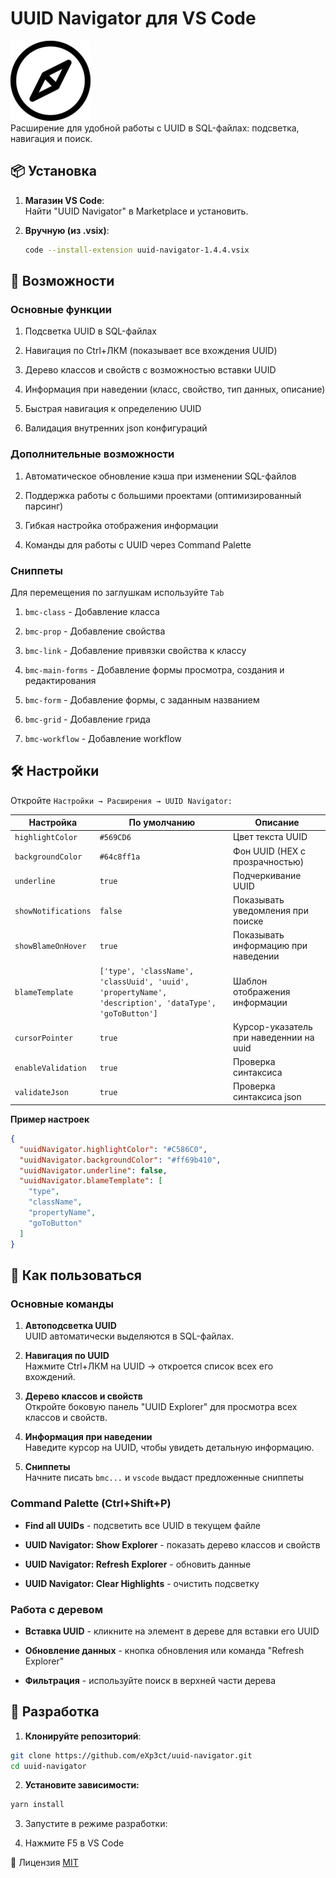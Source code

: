 # UUID Navigator для VS Code

![Логотип](https://raw.githubusercontent.com/eXp3ct/uuid-navigator/master/images/icon.png)\
Расширение для удобной работы с UUID в SQL-файлах: подсветка, навигация и поиск.

## 📦 Установка

1. **Магазин VS Code**:  
   Найти "UUID Navigator" в Marketplace и установить.

2. **Вручную (из .vsix)**:
   ```bash
   code --install-extension uuid-navigator-1.4.4.vsix
   ```

## 🚀 Возможности

### Основные функции
1. Подсветка UUID в SQL-файлах

2. Навигация по Ctrl+ЛКМ (показывает все вхождения UUID)

3. Дерево классов и свойств с возможностью вставки UUID

4. Информация при наведении (класс, свойство, тип данных, описание)

5. Быстрая навигация к определению UUID
  
6. Валидация внутренних json конфигураций

### Дополнительные возможности
1. Автоматическое обновление кэша при изменении SQL-файлов

2. Поддержка работы с большими проектами (оптимизированный парсинг)

3. Гибкая настройка отображения информации

4. Команды для работы с UUID через Command Palette

### Сниппеты
Для перемещения по заглушкам используйте `Tab`

1. `bmc-class` - Добавление класса
   
2. `bmc-prop` - Добавление свойства
   
3. `bmc-link` - Добавление привязки свойства к классу
   
4. `bmc-main-forms` - Добавление формы просмотра, создания и редактирования
   
5. `bmc-form` - Добавление формы, с заданным названием
    
6.  `bmc-grid` - Добавление грида
    
7.  `bmc-workflow` - Добавление workflow

## 🛠 Настройки
Откройте `Настройки → Расширения → UUID Navigator:`

| Настройка           | По умолчанию | Описание |
| ------------------- | ------------ | -------- |
| `highlightColor`    | `#569CD6` | Цвет текста UUID |
| `backgroundColor`   | `#64c8ff1a` | Фон UUID (HEX с прозрачностью) |
| `underline`         | `true` | Подчеркивание UUID |
| `showNotifications` | `false` | Показывать уведомления при поиске |
| `showBlameOnHover`  | `true` | Показывать информацию при наведении |
| `blameTemplate`     | `['type', 'className', 'classUuid', 'uuid', 'propertyName', 'description', 'dataType', 'goToButton']` | Шаблон отображения информации |
| `cursorPointer` | `true` | Курсор-указатель при наведеннии на uuid |
| `enableValidation` | `true` | Проверка синтаксиса |
| `validateJson` | `true` | Проверка синтаксиса json |

**Пример настроек**
```json
{
  "uuidNavigator.highlightColor": "#C586C0",
  "uuidNavigator.backgroundColor": "#ff69b410",
  "uuidNavigator.underline": false,
  "uuidNavigator.blameTemplate": [
    "type",
    "className",
    "propertyName",
    "goToButton"
  ]
}
```

## 🎯 Как пользоваться
### Основные команды
1. **Автоподсветка UUID**\
UUID автоматически выделяются в SQL-файлах.

2. **Навигация по UUID**\
Нажмите Ctrl+ЛКМ на UUID → откроется список всех его вхождений.

3. **Дерево классов и свойств**\
Откройте боковую панель "UUID Explorer" для просмотра всех классов и свойств.

4. **Информация при наведении**\
Наведите курсор на UUID, чтобы увидеть детальную информацию.

5. **Сниппеты**\
Начните писать `bmc...` и `vscode` выдаст предложенные сниппеты
### Command Palette (Ctrl+Shift+P)
* **Find all UUIDs** - подсветить все UUID в текущем файле

* **UUID Navigator: Show Explorer** - показать дерево классов и свойств

* **UUID Navigator: Refresh Explorer** - обновить данные

* **UUID Navigator: Clear Highlights** - очистить подсветку

### Работа с деревом
* **Вставка UUID** - кликните на элемент в дереве для вставки его UUID

* **Обновление данных** - кнопка обновления или команда "Refresh Explorer"

* **Фильтрация** - используйте поиск в верхней части дерева

## 🔨 Разработка
1. **Клонируйте репозиторий**:

```bash
git clone https://github.com/eXp3ct/uuid-navigator.git
cd uuid-navigator
```
2. **Установите зависимости:**

```bash
yarn install
```
3. Запустите в режиме разработки:

4. Нажмите F5 в VS Code

📜 Лицензия
[MIT](LICENSE) 
